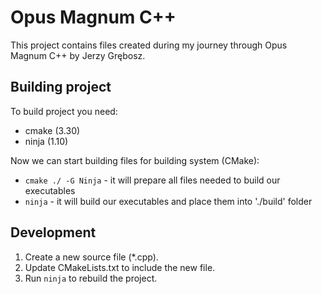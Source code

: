 # Opus Magnum C++

This project contains files created during my journey through Opus Magnum C++ by Jerzy Grębosz.

## Building project

To build project you need:

- cmake (3.30)
- ninja (1.10)

Now we can start building files for building system (CMake):

- `cmake ./ -G Ninja` - it will prepare all files needed to build our executables
- `ninja` - it will build our executables and place them into './build' folder

## Development

1. Create a new source file (*.cpp).
2. Update CMakeLists.txt to include the new file.
3. Run `ninja` to rebuild the project. 
